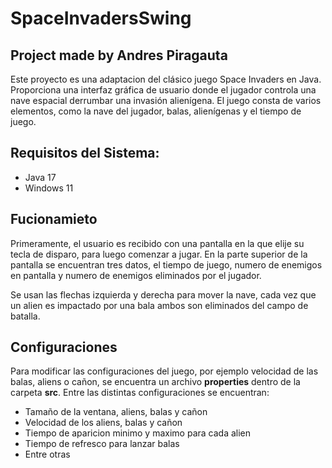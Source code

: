 # SpaceInvadersSwing

## Project made by Andres Piragauta

Este proyecto es una adaptacion del clásico juego Space Invaders en Java. Proporciona una interfaz gráfica de usuario donde el jugador 
controla una nave espacial derrumbar una invasión alienígena. El juego consta de varios elementos, como la nave del jugador, balas, 
alienígenas y el tiempo de juego.

## Requisitos del Sistema:

- Java 17
- Windows 11

## Fucionamieto

Primeramente, el usuario es recibido con una pantalla en la que elije su tecla de disparo, para luego comenzar a jugar. En la parte superior de
la pantalla se encuentran tres datos, el tiempo de juego, numero de enemigos en pantalla y numero de enemigos eliminados por el jugador.

Se usan las flechas izquierda y derecha para mover la nave, cada vez que un alien es impactado por una bala ambos son eliminados del campo
de batalla.

## Configuraciones

Para modificar las configuraciones del juego, por ejemplo velocidad de las balas, aliens o cañon, se encuentra un archivo **properties** dentro de
la carpeta **src**. Entre las distintas configuraciones se encuentran:

- Tamaño de la ventana, aliens, balas y cañon
- Velocidad de los aliens, balas y cañon
- Tiempo de aparicion minimo y maximo para cada alien
- Tiempo de refresco para lanzar balas
- Entre otras